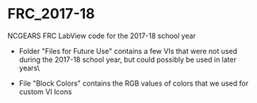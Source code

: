 # FRC_2017-18
NCGEARS FRC LabView code for the 2017-18 school year

- Folder "Files for Future Use" contains a few VIs that were not used during the 2017-18 school year, but could possibly be used in later years\

- File "Block Colors" contains the RGB values of colors that we used for custom VI Icons
